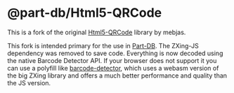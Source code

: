 # @part-db/Html5-QRCode

This is a fork of the original [Html5-QRCode](https://github.com/mebjas/html5-qrcode) library by mebjas.

This fork is intended primary for the use in [Part-DB](https://github.com/Part-DB/Part-DB-server). The ZXing-JS dependency
was removed to save code. Everything is now decoded using the native Barcode Detector API. If your browser does not support it
you can use a polyfill like [barcode-detector](https://github.com/Sec-ant/barcode-detector), which uses a webasm version
of the big ZXing library and offers a much better performance and quality than the JS version.
